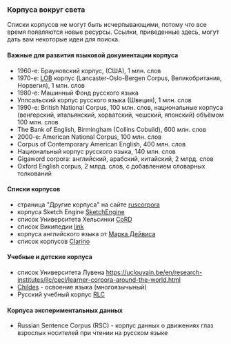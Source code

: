 ### Корпуса вокруг света  

Списки корпусов не могут быть исчерпывающими, потому что все время появляются новые ресурсы. Ссылки, приведенные здесь, могут дать вам некоторые идеи для поиска.  

#### Важные для развития языковой документации корпуса  

* 1960-е: Брауновский корпус, (США), 1 млн. слов
* 1970-е: [LOB](https://ota.bodleian.ox.ac.uk/repository/xmlui/handle/20.500.12024/0167) корпус (Lancaster-Oslo-Bergen Corpus, Великобритания, Норвегия), 1 млн. слов
* 1980-е: Машинный Фонд русского языка
* Уппсальский корпус русского языка (Швеция), 1 млн. слов
* 1990-е: British National Corpus, 100 млн. слов, национальные корпуса (венгерский, итальянский, хорватский, чешский, японский) объёмом 100 млн. слов
* The Bank of English, Birmingham (Collins Cobuild), 600 млн. слов
* 2000-е: American National Corpus, 100 млн. слов
* Corpus of Contemporary American English, 400 млн. слов
* Национальный корпус русского языка, 140 млн. слов
* Gigaword corpora: английский, арабский, китайский, 2 млрд. слов
* Oxford English corpus, 2 млрд. слов, с добавлением словарных толкований  

#### Списки корпусов 

* страница "Другие корпуса" на сайте [ruscorpora](https://ruscorpora.ru/page/corpora-other/)  
* корпуса Sketch Engine [SketchEngine](https://www.sketchengine.eu/corpora-and-languages/corpus-list/)  
* список Университета Хельсинки [CoRD](https://varieng.helsinki.fi/CoRD/corpora/index.html)
* список Википедии [link](https://en.wikipedia.org/wiki/List_of_text_corpora)
* корпуса английского языка от [Марка Дейвиса](https://www.english-corpora.org/)
* список корпусов [Clarino](https://clarino.uib.no/corpuscle-classic/corpus-list)  

#### Учебные и детские корпуса 

* список Университета Лувена https://uclouvain.be/en/research-institutes/ilc/cecl/learner-corpora-around-the-world.html
* [Childes](https://childes.talkbank.org/) - освоение языка (многоязычыный)  
* Русский учебный корпус [RLC](http://web-corpora.net/RLC)  

#### Корпуса экспериментальных данных 

* Russian Sentence Corpus (RSC) - корпус данных о движениях глаз взрослых носителей при чтении на русском языке  

